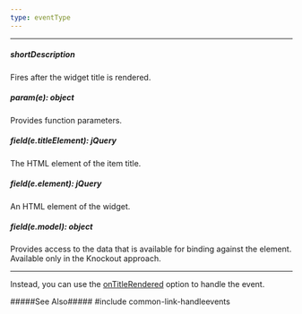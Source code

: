 ```yaml
---
type: eventType
---
```

---
##### shortDescription
Fires after the widget title is rendered.

##### param(e): object
Provides function parameters.

##### field(e.titleElement): jQuery
The HTML element of the item title.

##### field(e.element): jQuery
An HTML element of the widget.

##### field(e.model): object
Provides access to the data that is available for binding against the element. Available only in the Knockout approach.

---
Instead, you can use the [onTitleRendered](/api-reference/10%20UI%20Widgets/dxPopup/1%20Configuration/onTitleRendered.md '/Documentation/ApiReference/UI_Widgets/dxPopup/Configuration/#onTitleRendered') option to handle the event.

#####See Also#####
#include common-link-handleevents